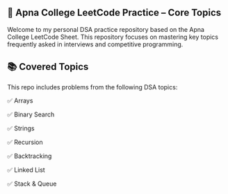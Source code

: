## 📘 Apna College LeetCode Practice – Core Topics

Welcome to my personal DSA practice repository based on the Apna College LeetCode Sheet. This repository focuses on mastering key topics frequently asked in interviews and competitive programming.

## 📚 Covered Topics

This repo includes problems from the following DSA topics:

✅ Arrays

✅ Binary Search

✅ Strings

✅ Recursion

✅ Backtracking

✅ Linked List

✅ Stack & Queue
